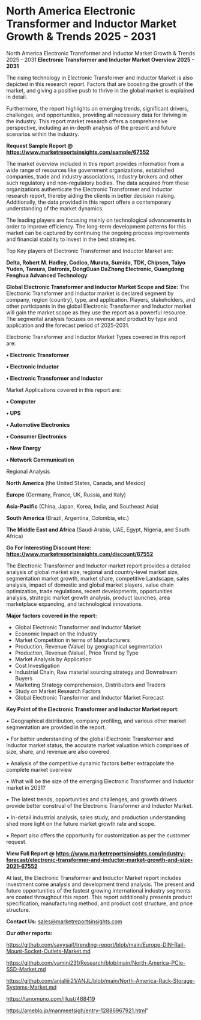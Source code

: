 # North America Electronic Transformer and Inductor Market Growth & Trends 2025 - 2031
North America Electronic Transformer and Inductor Market Growth & Trends 2025 - 2031
<Strong> Electronic Transformer and Inductor Market Overview 2025 - 2031</strong>

The rising technology in Electronic Transformer and Inductor Market is also depicted in this research report. Factors that are boosting the growth of the market, and giving a positive push to thrive in the global market is explained in detail.

Furthermore, the report highlights on emerging trends, significant drivers, challenges, and opportunities, providing all necessary data for thriving in the industry. This report market research offers a comprehensive perspective, including an in-depth analysis of the present and future scenarios within the industry.

<strong>Request Sample Report @ <a href=https://www.marketreportsinsights.com/sample/67552>https://www.marketreportsinsights.com/sample/67552</a></strong>

The market overview included in this report provides information from a wide range of resources like government organizations, established companies, trade and industry associations, industry brokers and other such regulatory and non-regulatory bodies. The data acquired from these organizations authenticate the Electronic Transformer and Inductor research report, thereby aiding the clients in better decision making. Additionally, the data provided in this report offers a contemporary understanding of the market dynamics.

The leading players are focusing mainly on technological advancements in order to improve efficiency. The long-term development patterns for this market can be captured by continuing the ongoing process improvements and financial stability to invest in the best strategies.

Top Key players of Electronic Transformer and Inductor Market are:

<strong>Delta, Robert M. Hadley, Codico, Murata, Sumida, TDK, Chipsen, Taiyo Yuden, Tamura, Datronix, DongGuan DaZhong Electronic, Guangdong Fenghua Advanced Technology</strong>

<strong><b>Global Electronic Transformer and Inductor Market Scope and Size:</b></strong>
The Electronic Transformer and Inductor market is declared segment by company, region (country), type, and application. Players, stakeholders, and other participants in the global Electronic Transformer and Inductor market will gain the market scope as they use the report as a powerful resource. The segmental analysis focuses on revenue and product by type and application and the forecast period of 2025-2031.

Electronic Transformer and Inductor Market Types covered in this report are:

<strong>• Electronic Transformer

• Electronic Inductor

• Electronic Transformer and Inductor</strong>

Market Applications covered in this report are:

<strong>• Computer

• UPS

• Automotive Electronics

• Consumer Electronics

• New Energy

• Network Communication</strong> 

Regional Analysis

<strong>North America</strong> (the United States, Canada, and Mexico)

<strong>Europe</strong> (Germany, France, UK, Russia, and Italy)

<strong>Asia-Pacific</strong> (China, Japan, Korea, India, and Southeast Asia)

<strong>South America</strong> (Brazil, Argentina, Colombia, etc.)

<strong>The Middle East and Africa</strong> (Saudi Arabia, UAE, Egypt, Nigeria, and South Africa)

<strong>Go For Interesting Discount Here: <a href=https://www.marketreportsinsights.com/discount/67552>https://www.marketreportsinsights.com/discount/67552</a></strong>

The Electronic Transformer and Inductor market report provides a detailed analysis of global market size, regional and country-level market size, segmentation market growth, market share, competitive Landscape, sales analysis, impact of domestic and global market players, value chain optimization, trade regulations, recent developments, opportunities analysis, strategic market growth analysis, product launches, area marketplace expanding, and technological innovations.

<strong><b>Major factors covered in the report:</b></strong>
<ul>
  <li>Global Electronic Transformer and Inductor Market </li>
  <li>Economic Impact on the Industry</li>
  <li>Market Competition in terms of Manufacturers</li>
  <li>Production, Revenue (Value) by geographical segmentation</li>
  <li>Production, Revenue (Value), Price Trend by Type</li>
  <li>Market Analysis by Application</li>
  <li>Cost Investigation</li>
  <li>Industrial Chain, Raw material sourcing strategy and Downstream Buyers</li>
  <li>Marketing Strategy comprehension, Distributors and Traders</li>
  <li>Study on Market Research Factors</li>
  <li>Global Electronic Transformer and Inductor Market Forecast</li>
</ul>

<strong><b>Key Point of the Electronic Transformer and Inductor Market report:</b></strong>

• Geographical distribution, company profiling, and various other market segmentation are provided in the report.

• For better understanding of the global Electronic Transformer and Inductor market status, the accurate market valuation which comprises of size, share, and revenue are also covered.

• Analysis of the competitive dynamic factors better extrapolate the complete market overview

• What will be the size of the emerging Electronic Transformer and Inductor market in 2031?

• The latest trends, opportunities and challenges, and growth drivers provide better construal of the Electronic Transformer and Inductor Market.

• In-detail industrial analysis, sales study, and production understanding shed more light on the future market growth rate and scope.

• Report also offers the opportunity for customization as per the customer request.

<strong><b>View Full Report @ <a href=https://www.marketreportsinsights.com/industry-forecast/electronic-transformer-and-inductor-market-growth-and-size-2021-67552>https://www.marketreportsinsights.com/industry-forecast/electronic-transformer-and-inductor-market-growth-and-size-2021-67552</a></b></strong>


At last, the Electronic Transformer and Inductor Market report includes investment come analysis and development trend analysis. The present and future opportunities of the fastest growing international industry segments are coated throughout this report. This report additionally presents product specification, manufacturing method, and product cost structure, and price structure.

<strong>Contact Us:</strong>
sales@marketreportsinsights.com

<strong>Our other reports:</strong>

<a href=https://github.com/sayysaif/trending-report/blob/main/Europe-DIN-Rail-Mount-Socket-Outlets-Market.md>https://github.com/sayysaif/trending-report/blob/main/Europe-DIN-Rail-Mount-Socket-Outlets-Market.md</a>

<a href=https://github.com/yamini231/Research/blob/main/North-America-PCIe-SSD-Market.md>https://github.com/yamini231/Research/blob/main/North-America-PCIe-SSD-Market.md</a>

<a href=https://github.com/anjaliiii21/ANJL/blob/main/North-America-Rack-Storage-Systems-Market.md>https://github.com/anjaliiii21/ANJL/blob/main/North-America-Rack-Storage-Systems-Market.md</a>

<a href=https://tanomuno.com/illust/468419>https://tanomuno.com/illust/468419</a>

<a href=https://ameblo.jp/manmeetsigh/entry-12886967921.html>https://ameblo.jp/manmeetsigh/entry-12886967921.html</a>"

